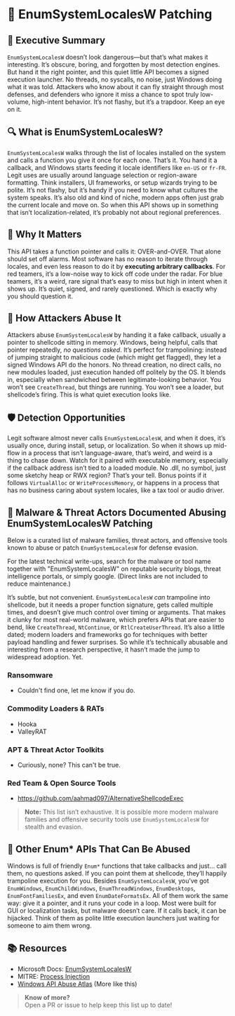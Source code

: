 # 🧪 EnumSystemLocalesW Patching

## 🚀 Executive Summary
`EnumSystemLocalesW` doesn’t look dangerous—but that’s what makes it interesting. It’s obscure, boring, and forgotten by most detection engines. But hand it the right pointer, and this quiet little API becomes a signed execution launcher. No threads, no syscalls, no noise, just Windows doing what it was told. Attackers who know about it can fly straight through most defenses, and defenders who ignore it miss a chance to spot truly low-volume, high-intent behavior. It’s not flashy, but it’s a trapdoor. Keep an eye on it.

## 🔍 What is EnumSystemLocalesW?
`EnumSystemLocalesW` walks through the list of locales installed on the system and calls a function you give it once for each one. That’s it. You hand it a callback, and Windows starts feeding it locale identifiers like `en-US` or `fr-FR`. Legit uses are usually around language selection or region-aware formatting. Think installers, UI frameworks, or setup wizards trying to be polite. It’s not flashy, but it’s handy if you need to know what cultures the system speaks. It’s also old and kind of niche, modern apps often just grab the current locale and move on. So when this API shows up in something that isn’t localization-related, it’s probably not about regional preferences.

## 🚩 Why It Matters
This API takes a function pointer and calls it: OVER-and-OVER. That alone should set off alarms. Most software has no reason to iterate through locales, and even less reason to do it by **executing arbitrary callbacks**. For red teamers, it’s a low-noise way to kick off code under the radar. For blue teamers, it’s a weird, rare signal that’s easy to miss but high in intent when it shows up. It’s quiet, signed, and rarely questioned. Which is exactly why you should question it.

## 🧬 How Attackers Abuse It
Attackers abuse `EnumSystemLocalesW` by handing it a fake callback, usually a pointer to shellcode sitting in memory. Windows, being helpful, calls that pointer repeatedly, *no questions asked*. It’s perfect for trampolining: instead of jumping straight to malicious code (which might get flagged), they let a signed Windows API do the honors. No thread creation, no direct calls, no new modules loaded, just execution handed off politely by the OS. It blends in, especially when sandwiched between legitimate-looking behavior. You won’t see `CreateThread`, but things are running. You won’t see a loader, but shellcode’s firing. This is what quiet execution looks like.

## 🛡️ Detection Opportunities
Legit software almost never calls `EnumSystemLocalesW`, and when it does, it’s usually once, during install, setup, or localization. So when it shows up mid-flow in a process that isn’t language-aware, that’s weird, and weird is a thing to chase down. Watch for it paired with executable memory, especially if the callback address isn’t tied to a loaded module. No .dll, no symbol, just some sketchy heap or RWX region? That’s your tell. Bonus points if it follows `VirtualAlloc` or `WriteProcessMemory`, or happens in a process that has no business caring about system locales, like a tax tool or audio driver.

## 🦠 Malware & Threat Actors Documented Abusing EnumSystemLocalesW Patching
Below is a curated list of malware families, threat actors, and offensive tools known to abuse or patch `EnumSystemLocalesW` for defense evasion.  

For the latest technical write-ups, search for the malware or tool name together with "EnumSystemLocalesW" on reputable security blogs, threat intelligence portals, or simply google. (Direct links are not included to reduce maintenance.)

It’s subtle, but not convenient. `EnumSystemLocalesW` *can* trampoline into shellcode, but it needs a proper function signature, gets called multiple times, and doesn’t give much control over timing or arguments. That makes it clunky for most real-world malware, which prefers APIs that are easier to bend, like `CreateThread`, `NtContinue`, or `RtlCreateUserThread`. It’s also a little dated; modern loaders and frameworks go for techniques with better payload handling and fewer surprises. So while it’s technically abusable and interesting from a research perspective, it hasn’t made the jump to widespread adoption. Yet.

### **Ransomware**
 - Couldn't find one, let me know if you do.

### **Commodity Loaders & RATs**
 - Hooka
 - ValleyRAT

 ### **APT & Threat Actor Toolkits**
 - Curiously, none? This can't be true.

### **Red Team & Open Source Tools**
 - https://github.com/aahmad097/AlternativeShellcodeExec 

> **Note:** This list isn’t exhaustive. It is possible more modern malware families and offensive security tools use `EnumSystemLocalesW` for stealth and evasion.

## 🧪 Other Enum* APIs That Can Be Abused
Windows is full of friendly `Enum*` functions that take callbacks and just… call them, no questions asked. If you can point them at shellcode, they’ll happily trampoline execution for you. Besides `EnumSystemLocalesW`, you’ve got `EnumWindows`, `EnumChildWindows`, `EnumThreadWindows`, `EnumDesktops`, `EnumFontFamiliesEx`, and even `EnumDateFormatsEx`. All of them work the same way: give it a pointer, and it runs your code in a loop. Most were built for GUI or localization tasks, but malware doesn’t care. If it calls back, it can be hijacked. Think of them as polite little execution launchers just waiting for someone to aim them wrong.

## 📚 Resources 
* Microsoft Docs: [EnumSystemLocalesW](https://learn.microsoft.com/en-us/windows/win32/api/winnls/nf-winnls-enumsystemlocalesa)
* MITRE: [Process Injection](https://attack.mitre.org/techniques/T1055/)
* [Windows API Abuse Atlas](https://github.com/danafaye/WindowsAPIAbuseAtlas) (More like this)

> **Know of more?**  
> Open a PR or issue to help keep this list up to date!

